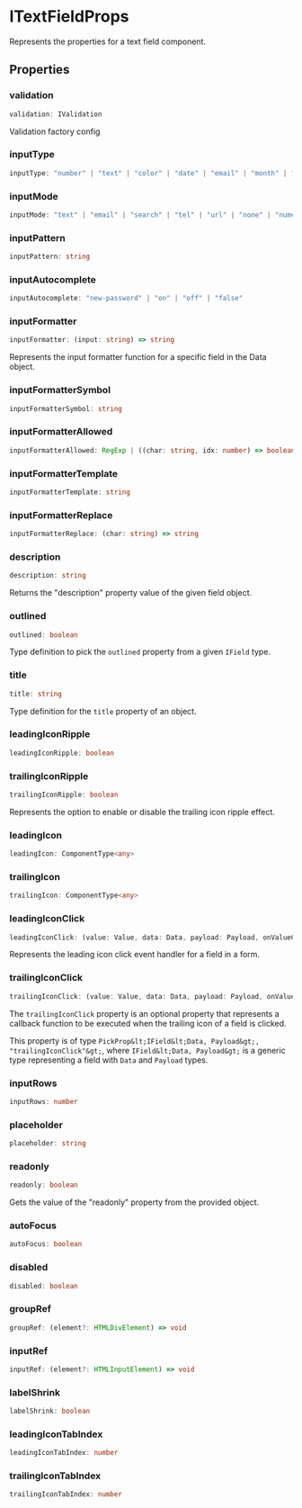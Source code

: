 # ITextFieldProps

Represents the properties for a text field component.

## Properties

### validation

```ts
validation: IValidation
```

Validation factory config

### inputType

```ts
inputType: "number" | "text" | "color" | "date" | "email" | "month" | "password" | "search" | "tel" | "time" | "url" | "week"
```

### inputMode

```ts
inputMode: "text" | "email" | "search" | "tel" | "url" | "none" | "numeric" | "decimal"
```

### inputPattern

```ts
inputPattern: string
```

### inputAutocomplete

```ts
inputAutocomplete: "new-password" | "on" | "off" | "false"
```

### inputFormatter

```ts
inputFormatter: (input: string) => string
```

Represents the input formatter function for a specific field in the Data object.

### inputFormatterSymbol

```ts
inputFormatterSymbol: string
```

### inputFormatterAllowed

```ts
inputFormatterAllowed: RegExp | ((char: string, idx: number) => boolean)
```

### inputFormatterTemplate

```ts
inputFormatterTemplate: string
```

### inputFormatterReplace

```ts
inputFormatterReplace: (char: string) => string
```

### description

```ts
description: string
```

Returns the "description" property value of the given field object.

### outlined

```ts
outlined: boolean
```

Type definition to pick the `outlined` property from a given `IField` type.

### title

```ts
title: string
```

Type definition for the `title` property of an object.

### leadingIconRipple

```ts
leadingIconRipple: boolean
```

### trailingIconRipple

```ts
trailingIconRipple: boolean
```

Represents the option to enable or disable the trailing icon ripple effect.

### leadingIcon

```ts
leadingIcon: ComponentType<any>
```

### trailingIcon

```ts
trailingIcon: ComponentType<any>
```

### leadingIconClick

```ts
leadingIconClick: (value: Value, data: Data, payload: Payload, onValueChange: (v: Value) => void, onChange: (data: Data) => void) => void
```

Represents the leading icon click event handler for a field in a form.

### trailingIconClick

```ts
trailingIconClick: (value: Value, data: Data, payload: Payload, onValueChange: (v: Value) => void, onChange: (data: Data) => void) => void
```

The `trailingIconClick` property is an optional property
that represents a callback function to be executed when
the trailing icon of a field is clicked.

This property is of type `PickProp&lt;IField&lt;Data, Payload&gt;, "trailingIconClick"&gt;`,
where `IField&lt;Data, Payload&gt;` is a generic type representing a field with
`Data` and `Payload` types.

### inputRows

```ts
inputRows: number
```

### placeholder

```ts
placeholder: string
```

### readonly

```ts
readonly: boolean
```

Gets the value of the "readonly" property from the provided object.

### autoFocus

```ts
autoFocus: boolean
```

### disabled

```ts
disabled: boolean
```

### groupRef

```ts
groupRef: (element?: HTMLDivElement) => void
```

### inputRef

```ts
inputRef: (element?: HTMLInputElement) => void
```

### labelShrink

```ts
labelShrink: boolean
```

### leadingIconTabIndex

```ts
leadingIconTabIndex: number
```

### trailingIconTabIndex

```ts
trailingIconTabIndex: number
```
